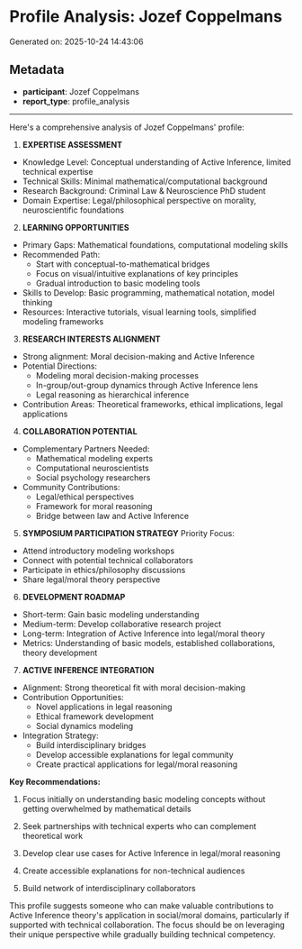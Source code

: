 # Profile Analysis: Jozef Coppelmans

Generated on: 2025-10-24 14:43:06

## Metadata

- **participant**: Jozef Coppelmans
- **report_type**: profile_analysis

---

Here's a comprehensive analysis of Jozef Coppelmans' profile:

1. **EXPERTISE ASSESSMENT**
- Knowledge Level: Conceptual understanding of Active Inference, limited technical expertise
- Technical Skills: Minimal mathematical/computational background
- Research Background: Criminal Law & Neuroscience PhD student
- Domain Expertise: Legal/philosophical perspective on morality, neuroscientific foundations

2. **LEARNING OPPORTUNITIES**
- Primary Gaps: Mathematical foundations, computational modeling skills
- Recommended Path: 
  * Start with conceptual-to-mathematical bridges
  * Focus on visual/intuitive explanations of key principles
  * Gradual introduction to basic modeling tools
- Skills to Develop: Basic programming, mathematical notation, model thinking
- Resources: Interactive tutorials, visual learning tools, simplified modeling frameworks

3. **RESEARCH INTERESTS ALIGNMENT**
- Strong alignment: Moral decision-making and Active Inference
- Potential Directions:
  * Modeling moral decision-making processes
  * In-group/out-group dynamics through Active Inference lens
  * Legal reasoning as hierarchical inference
- Contribution Areas: Theoretical frameworks, ethical implications, legal applications

4. **COLLABORATION POTENTIAL**
- Complementary Partners Needed:
  * Mathematical modeling experts
  * Computational neuroscientists
  * Social psychology researchers
- Community Contributions:
  * Legal/ethical perspectives
  * Framework for moral reasoning
  * Bridge between law and Active Inference

5. **SYMPOSIUM PARTICIPATION STRATEGY**
Priority Focus:
- Attend introductory modeling workshops
- Connect with potential technical collaborators
- Participate in ethics/philosophy discussions
- Share legal/moral theory perspective

6. **DEVELOPMENT ROADMAP**
- Short-term: Gain basic modeling understanding
- Medium-term: Develop collaborative research project
- Long-term: Integration of Active Inference into legal/moral theory
- Metrics: Understanding of basic models, established collaborations, theory development

7. **ACTIVE INFERENCE INTEGRATION**
- Alignment: Strong theoretical fit with moral decision-making
- Contribution Opportunities:
  * Novel applications in legal reasoning
  * Ethical framework development
  * Social dynamics modeling
- Integration Strategy:
  * Build interdisciplinary bridges
  * Develop accessible explanations for legal community
  * Create practical applications for legal/moral reasoning

**Key Recommendations:**

1. Focus initially on understanding basic modeling concepts without getting overwhelmed by mathematical details

2. Seek partnerships with technical experts who can complement theoretical work

3. Develop clear use cases for Active Inference in legal/moral reasoning

4. Create accessible explanations for non-technical audiences

5. Build network of interdisciplinary collaborators

This profile suggests someone who can make valuable contributions to Active Inference theory's application in social/moral domains, particularly if supported with technical collaboration. The focus should be on leveraging their unique perspective while gradually building technical competency.